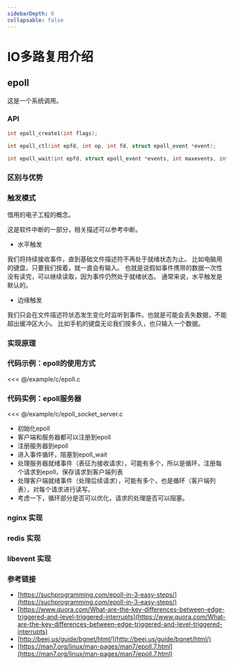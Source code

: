 ```yaml
---
sidebarDepth: 0
collapsable: false
---
```

# IO多路复用介绍

## epoll

这是一个系统调用。

### API

```c
int epoll_create1(int flags);
```
```c
int epoll_ctl(int epfd, int op, int fd, struct epoll_event *event);
```

```c
int epoll_wait(int epfd, struct epoll_event *events, int maxevents, int timeout);
```

### 区别与优势

### 触发模式

借用的电子工程的概念。

这是软件中断的一部分，相关描述可以参考中断。

- 水平触发

我们将持续接收事件，直到基础文件描述符不再处于就绪状态为止。
比如电脑用的键盘，只要我们按着，就一直会有输入。
也就是说假如事件携带的数据一次性没有读完，可以继续读取，因为事件仍然处于就绪状态。
通常来说，水平触发是默认的。

- 边缘触发

我们只会在文件描述符状态发生变化时监听到事件。也就是可能会丢失数据，不能超出缓冲区大小。
比如手机的键盘无论我们按多久，也只输入一个数据。

### 实现原理

### 代码示例：epoll的使用方式

<<< @/example/c/epoll.c

### 代码实例：epoll服务器

<<< @/example/c/epoll_socket_server.c

- 初始化epoll
- 客户端和服务器都可以注册到epoll
- 注册服务器到epoll
- 进入事件循环，阻塞到epoll_wait
- 处理服务器就绪事件（表征为接收请求），可能有多个，所以是循环，注册每个请求到epoll，保存请求到客户端列表
- 处理客户端就绪事件（处理后续请求），可能有多个，也是循环（客户端列表），对每个请求进行读写。
- 考虑一下，循环部分是否可以优化，请求的处理是否可以阻塞。

### nginx 实现

### redis 实现

### libevent 实现

### 参考链接

- [https://suchprogramming.com/epoll-in-3-easy-steps/](https://suchprogramming.com/epoll-in-3-easy-steps/)
- [https://www.quora.com/What-are-the-key-differences-between-edge-triggered-and-level-triggered-interrupts](https://www.quora.com/What-are-the-key-differences-between-edge-triggered-and-level-triggered-interrupts)
- [http://beej.us/guide/bgnet/html/](http://beej.us/guide/bgnet/html/)
- [https://man7.org/linux/man-pages/man7/epoll.7.html](https://man7.org/linux/man-pages/man7/epoll.7.html)